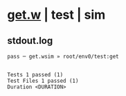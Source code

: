 # [get.w](../../../../../../examples/tests/sdk_tests/table/get.w) | test | sim

## stdout.log
```log
pass ─ get.wsim » root/env0/test:get
 
 
Tests 1 passed (1)
Test Files 1 passed (1)
Duration <DURATION>
```

